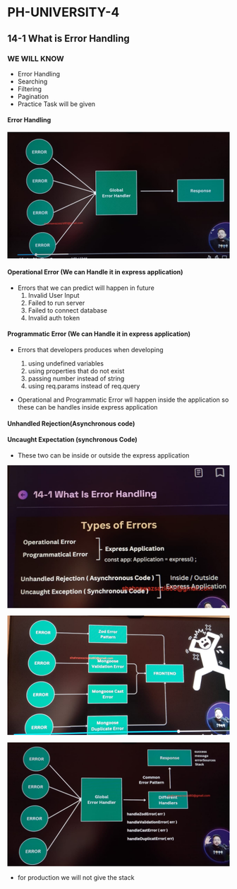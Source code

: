 # PH-UNIVERSITY-4

## 14-1 What is Error Handling

### WE WILL KNOW

- Error Handling
- Searching
- Filtering
- Pagination
- Practice Task will be given

#### Error Handling

![alt text](<WhatsApp Image 2024-12-06 at 10.46.27_40dc66af.jpg>)

#### Operational Error (We can Handle it in express application)

- Errors that we can predict will happen in future
  1. Invalid User Input
  2. Failed to run server
  3. Failed to connect database
  4. Invalid auth token

#### Programmatic Error (We can Handle it in express application)

- Errors that developers produces when developing

  1. using undefined variables
  2. using properties that do not exist
  3. passing number instead of string
  4. using req.params instead of req.query

- Operational and Programmatic Error wll happen inside the application so these can be handles inside express application

#### Unhandled Rejection(Asynchronous code)

#### Uncaught Expectation (synchronous Code)

- These two can be inside or outside the express application

![alt text](<WhatsApp Image 2024-12-06 at 11.00.50_33105565.jpg>)

![alt text](<WhatsApp Image 2024-12-06 at 11.05.26_768ac183.jpg>)

![alt text](<WhatsApp Image 2024-12-06 at 11.06.52_2695731d.jpg>)

- for production we will not give the stack
